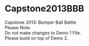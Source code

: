 Capstone2013BBB
===============

Capstone 2013: Bumper Ball Battle<br />
Please Note:<br/>
Do not make changes to Demo 1 File.<br/>
Please build on top of Demo 2.
